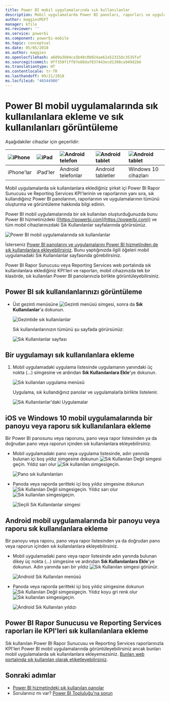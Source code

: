 ```yaml
---
title: Power BI mobil uygulamalarında sık kullanılanlar
description: Mobil uygulamalarda Power BI panoları, raporları ve uygulamalarının yanı sıra Power BI Rapor Sunucusu ile Reporting Services raporlarını ve KPI'leri sık kullanılanlara ekleme ve eklediğiniz girişleri görüntüleme hakkında bilgi edinin.
author: maggiesMSFT
manager: kfile
ms.reviewer: ''
ms.service: powerbi
ms.component: powerbi-mobile
ms.topic: conceptual
ms.date: 05/05/2018
ms.author: maggies
ms.openlocfilehash: a689a3b04ca3b48c0b924ae62a52315dc3535faf
ms.sourcegitcommit: 0ff358f1ff87e88daf837443ecd1398ca949d2b6
ms.translationtype: HT
ms.contentlocale: tr-TR
ms.lasthandoff: 09/21/2018
ms.locfileid: "46544986"
---
```

# <a name="make-and-view-favorites-in-the-power-bi-mobile-apps"></a>Power BI mobil uygulamalarında sık kullanılanlara ekleme ve sık kullanılanları görüntüleme
Aşağıdakiler cihazlar için geçerlidir:

| ![iPhone](./media/mobile-apps-favorites/iphone-logo-50-px.png) | ![iPad](./media/mobile-apps-favorites/ipad-logo-50-px.png) | ![Android telefon](./media/mobile-apps-favorites/android-phone-logo-50-px.png) | ![Android tablet](./media/mobile-apps-favorites/android-tablet-logo-50-px.png) | ![Android tablet](./media/mobile-apps-favorites/win-10-logo-50-px.png) |
|:--- |:--- |:--- |:--- |:--- |
| iPhone'lar |iPad'ler |Android telefonlar |Android tabletler |Windows 10 cihazları |

Mobil uygulamalarda sık kullanılanlara eklediğiniz şirket içi Power BI Rapor Sunucusu ve Reporting Services KPI'lerinin ve raporlarının yanı sıra, sık kullandığınız Power BI panolarının, raporlarının ve uygulamalarının tümünü oluşturma ve görüntüleme hakkında bilgi edinin.

Power BI mobil uygulamalarında bir sık kullanılan oluşturduğunuzda bunu Power BI hizmetinizdeki ([https://powerbi.com](https://powerbi.com)) ve tüm mobil cihazlarınızdaki Sık Kullanılanlar sayfalarında görürsünüz. 

![Power BI mobil uygulamalarında sık kullanılanlar](./media/mobile-apps-favorites/power-bi-android-favorites-reports.png)


İsterseniz [Power BI panolarını ve uygulamalarını Power BI hizmetinden de sık kullanılanlara ekleyebilirsiniz](../end-user-favorite.md). Bunu yaptığınızda ilgili öğeleri mobil uygulamadaki Sık Kullanılanlar sayfasında görebilirsiniz.

Power BI Rapor Sunucusu veya Reporting Services web portalında sık kullanılanlara eklediğiniz KPI'leri ve raporları, mobil cihazınızda tek bir klasörde, sık kullanılan Power BI panolarınızla birlikte görüntüleyebilirsiniz.

## <a name="view-your-power-bi-favorites"></a>Power BI sık kullanılanlarınızı görüntüleme
* Üst gezinti menüsüne ![Gezinti menüsü simgesi](./media/mobile-apps-favorites/power-bi-iphone-global-nav-button.png), sonra da **Sık Kullanılanlar**'a dokunun.
  
  ![Gezintide sık kullanılanlar](./media/mobile-apps-favorites/power-bi-ipad-faves-pbi-report-server.png)
  
  Sık kullanılanlarınızın tümünü şu sayfada görürsünüz:
  
  ![Sık Kullanılanlar sayfası](./media/mobile-apps-favorites/power-bi-ipad-favorites.png)

## <a name="make-an-app-a-favorite"></a>Bir uygulamayı sık kullanılanlara ekleme
1. Mobil uygulamadaki uygulama listesinde uygulamanın yanındaki üç nokta (...) simgesine ve ardından **Sık Kullanılanlara Ekle**'ye dokunun.
   
    ![Sık kullanılan uygulama menüsü](./media/mobile-apps-favorites/power-bi-android-favorite-app-ellipsis.png)
   
    Uygulama, sık kullandığınız panolar ve uygulamalarla birlikte listelenir.
   
    ![Sık Kullanılanlar'daki Uygulamalar](./media/mobile-apps-favorites/power-bi-android-favorite-apps.png)

## <a name="make-a-dashboard-or-report-a-favorite-in-the-ios-and-windows-10-mobile-apps"></a>iOS ve Windows 10 mobil uygulamalarında bir panoyu veya raporu sık kullanılanlara ekleme
Bir Power BI panosunu veya raporunu, pano veya rapor listesinden ya da doğrudan pano veya raporun içinden sık kullanılanlara ekleyebilirsiniz.

* Mobil uygulamadaki pano veya uygulama listesinde, adın yanında bulunan içi boş yıldız simgesine dokunun ![Sık Kullanılan Değil simgesi](./././media/mobile-apps-favorites/power-bi-mobile-not-favorite-icon.png)geçin. Yıldız sarı olur ![Sık kullanılan simgesi](./././media/mobile-apps-favorites/power-bi-mobile-yes-favorite-icon.png)geçin.
  
    ![Pano sık kullanılanları](./media/mobile-apps-favorites/power-bi-mobile-make-dashboard-favorite.png)
* Panoda veya raporda şeritteki içi boş yıldız simgesine dokunun ![Sık Kullanılan Değil simgesi](./././media/mobile-apps-favorites/power-bi-mobile-not-favorite-icon.png)geçin. Yıldız sarı olur ![Sık kullanılan simgesi](./././media/mobile-apps-favorites/power-bi-mobile-yes-favorite-icon.png)geçin.
  
    ![Seçili Sık Kullanılanlar simgesi](./media/mobile-apps-favorites/power-bi-mobile-favorite-selected.png)

## <a name="make-a-dashboard-or-report-a-favorite-in-the-android-mobile-apps"></a>Android mobil uygulamalarında bir panoyu veya raporu sık kullanılanlara ekleme
Bir panoyu veya raporu, pano veya rapor listesinden ya da doğrudan pano veya raporun içinden sık kullanılanlara ekleyebilirsiniz.

* Mobil uygulamadaki pano veya rapor listesinde adın yanında bulunan dikey üç nokta (...) simgesine ve ardından **Sık Kullanılanlara Ekle**'ye dokunun. Adın yanında sarı bir yıldız ![Sık Kullanılan simgesi](./././media/mobile-apps-favorites/power-bi-mobile-yes-favorite-icon.png) görünür.
  
    ![Android Sık Kullanılan menüsü](./media/mobile-apps-favorites/power-bi-android-make-favorite.png)
* Panoda veya raporda şeritteki içi boş yıldız simgesine dokunun ![Sık Kullanılan Değil simgesi](./././media/mobile-apps-favorites/power-bi-mobile-not-favorite-icon.png)geçin. Yıldız koyu gri renk olur ![Sık kullanılan simgesi](./media/mobile-apps-favorites/power-bi-android-favorite-icon.png)geçin.
  
    ![Android Sık Kullanılan yıldızı](./media/mobile-apps-favorites/power-bi-android-favorite-in-dashboard.png)

## <a name="make-favorite-power-bi-report-server-and-reporting-services-reports-and-kpis"></a>Power BI Rapor Sunucusu ve Reporting Services raporları ile KPI'leri sık kullanılanlara ekleme
Sık kullanılan Power BI Rapor Sunucusu ve Reporting Services raporlarınızla KPI'leri Power BI mobil uygulamalarında görüntüleyebilirsiniz ancak bunları mobil uygulamalarda sık kullanılanlara ekleyemezsiniz. [Bunları web portalında sık kullanılan olarak etiketleyebilirsiniz](../../report-server/tutorial-explore-report-server-web-portal.md#tag-your-favorites). 

## <a name="next-steps"></a>Sonraki adımlar
* [Power BI hizmetindeki sık kullanılan panolar](../end-user-favorite.md) 
* Sorularınız mı var? [Power BI Topluluğu'na sorun](http://community.powerbi.com/)

